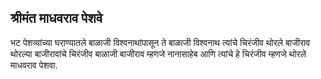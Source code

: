 
## श्रीमंत माधवराव पेशवे

भट पेशव्यांच्या घराण्यातले बाळाजी विश्वनाथांपासून ते बाळाजी विश्वनाथ त्यांचे चिरंजीव थोरले बाजीराव थोरल्या बाजीरावांचे चिरंजीव बाळाजी बाजीराव म्हणजे नानासाहेब आणि त्यांचे हे चिरंजीव म्हणजे थोरले माधवराव पेशवा.
